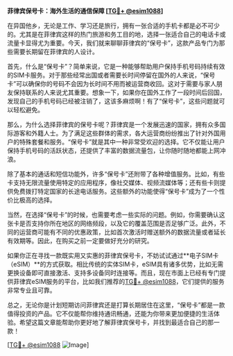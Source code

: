 **菲律宾保号卡：海外生活的通信保障 [[TG💪+ @esim1088](https://t.me/s/esim1088)]**

在异国他乡，无论是工作、学习还是旅行，拥有一张合适的手机卡都是必不可少的。尤其是在菲律宾这样的热门旅游和务工目的地，选择一张适合自己的电话卡或流量卡显得尤为重要。今天，我们就来聊聊菲律宾的“保号卡”，这款产品专门为那些需要长期留在菲律宾的人设计。

首先，什么是“保号卡”？简单来说，它是一种能够帮助用户保持手机号码持续有效的SIM卡服务。对于那些经常出国或者需要长时间停留在国外的人来说，“保号卡”可以确保你的号码不会因为长时间不用而被运营商收回。这对于需要与家人朋友保持联系的人来说尤其重要。想象一下，如果你在国外工作了一段时间后回国，发现自己的手机号码已经被注销了，这该多麻烦啊！有了“保号卡”，这些问题就可以轻松避免。

那么，为什么选择菲律宾的保号卡呢？菲律宾是一个发展迅速的国家，拥有众多国际游客和外籍人士。为了满足这些群体的需求，各大运营商纷纷推出了针对外国用户的特殊套餐和服务。“保号卡”就是其中一种非常受欢迎的选择。它不仅能让用户保持手机号码的活跃状态，还提供了丰富的数据流量包，让你随时随地都能上网冲浪。

除了基本的通话和短信功能外，许多“保号卡”还附带了各种增值服务。比如，有些卡支持无限流量使用特定的应用程序，像社交媒体、视频流媒体等；还有些卡则提供免费拨打特定国家的长途电话服务。这些额外的功能使得“保号卡”成为了一个性价比极高的选择。

当然，在选择“保号卡”的时候，也需要考虑一些实际的问题。例如，你需要确认这张卡是否支持你所在地区的网络频段，以及它的覆盖范围是否足够广泛。此外，不同的运营商可能有不同的优惠政策，比如首次激活时赠送额外的数据流量或者延长有效期等。因此，在购买之前一定要做好充分的研究。

如果你正在寻找一款既实用又实惠的菲律宾保号卡，不妨试试通过**电子SIM卡（eSIM）**的方式获取。相比传统的实体SIM卡，eSIM具有诸多优势，比如无需更换设备即可直接激活、支持多设备同时连接等。而且，现在市面上已经有专门提供菲律宾eSIM服务的平台，比如我们推荐的[TG💪+ @esim1088](https://t.me/s/esim1088)，它们提供的服务非常专业且可靠。

总之，无论你是计划短期访问菲律宾还是打算长期居住在这里，“保号卡”都是一款值得投资的产品。它不仅能帮你维持通讯畅通，还能为你带来更加便捷的生活体验。希望这篇文章能帮助你更好地了解菲律宾保号卡，并找到最适合自己的那一款！

[[TG💪+ @esim1088](https://t.me/s/esim1088) ![Image](https://i.postimg.cc/4NQfJmqS/Snipaste-2025-05-13-00-14-12.png)]
